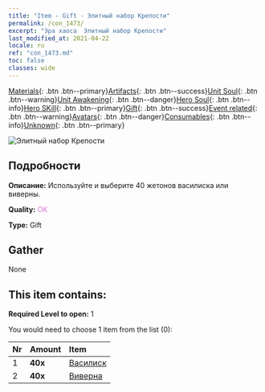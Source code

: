 ```yaml
---
title: "Item - Gift - Элитный набор Крепости"
permalink: /con_1473/
excerpt: "Эра хаоса  Элитный набор Крепости"
last_modified_at: 2021-04-22
locale: ru
ref: "con_1473.md"
toc: false
classes: wide
---
```

 [Materials](/ItemsRU/){: .btn .btn--primary}[Artifacts](/ItemsRU/Artifacts/){: .btn .btn--success}[Unit Soul](/ItemsRU/UnitSoul/){: .btn .btn--warning}[Unit Awakening](/ItemsRU/UnitAwakening/){: .btn .btn--danger}[Hero Soul](/ItemsRU/HeroSoul/){: .btn .btn--info}[Hero SKill](/ItemsRU/HeroSkill/){: .btn .btn--primary}[Gift](/ItemsRU/Gift/){: .btn .btn--success}[Event related](/ItemsRU/Events/){: .btn .btn--warning}[Avatars](/ItemsRU/Avatars/){: .btn .btn--danger}[Consumables](/ItemsRU/Consumables/){: .btn .btn--info}[Unknown](/ItemsRU/Unknown/){: .btn .btn--primary}

 ![Элитный набор Крепости](/images/t/i_907087.png)

## Подробности
 **Описание:** Используйте и выберите 40 жетонов василиска или виверны.

 **Quality:** <span style="color: #DA70D6">OK</span>

 **Type:** Gift

## Gather

  None

## This item contains:

 **Required Level to open:** 1

 You would need to choose 1 item from the list (0):

  | Nr | Amount |     Item    |
  |:---|:-------|:------------|
  | 1 |  **40x** | [Василиск](/ItemsRU/unt_256/) |  | 
  | 2 |  **40x** | [Виверна](/ItemsRU/unt_258/) |  | 
